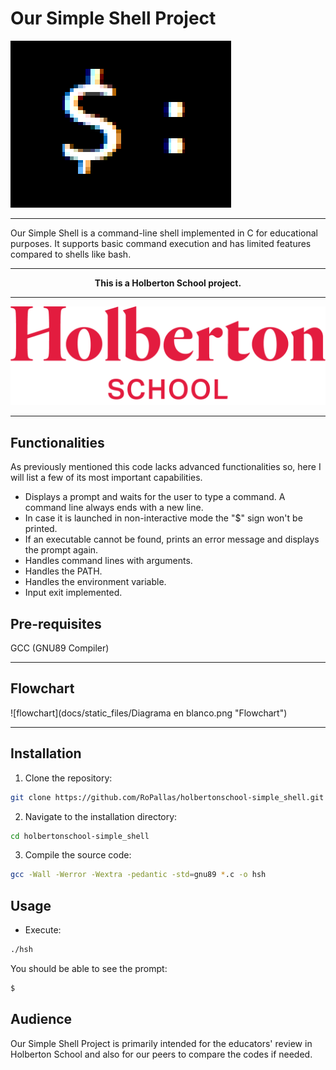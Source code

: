 Our Simple Shell Project
========================

![Simple Shell logo](docs/static_files/simpleshellLogo.png "Our Simple Shell Project")

---

Our Simple Shell is a command-line shell implemented in C for educational purposes. It supports basic command execution and has limited features compared to shells like bash.

---

<div align="center"><strong>This is a Holberton School project.</strong></div>

---

![Holberton School logo](docs/static_files/holbertonschoollogo.png "Holberton School")

---

## Functionalities

As previously mentioned this code lacks advanced functionalities so, here I will list a few of its most important capabilities.

- Displays a prompt and waits for the user to type a command. A command line always ends with a new line.
- In case it is launched in non-interactive mode the "$" sign won't be printed.
- If an executable cannot be found, prints an error message and displays the prompt again.
- Handles command lines with arguments.
- Handles the PATH.
- Handles the environment variable.
- Input exit implemented.

## Pre-requisites

GCC (GNU89 Compiler)

---

## Flowchart

![flowchart](docs/static_files/Diagrama en blanco.png "Flowchart")

---

## Installation

1. Clone the repository:
```sh
git clone https://github.com/RoPallas/holbertonschool-simple_shell.git
```
2. Navigate to the installation directory:
```sh
cd holbertonschool-simple_shell
```
3. Compile the source code:
```sh
gcc -Wall -Werror -Wextra -pedantic -std=gnu89 *.c -o hsh
```

## Usage

- Execute:
```sh
./hsh
```

You should be able to see the prompt:
```sh
$
```

## Audience

Our Simple Shell Project is primarily intended for the educators' review in Holberton School and also for our peers to compare the codes if needed.
